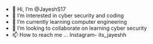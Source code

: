 - 👋 Hi, I’m @JayeshS17
- 👀 I’m interested in cyber security and coding
- 🌱 I’m currently learning computer engineering
- 💞️ I’m looking to collaborate on learning cyber security
- 📫 How to reach me ... Instagram- its_jayeshh

<!---
JayeshS17/JayeshS17 is a ✨ special ✨ repository because its `README.md` (this file) appears on your GitHub profile.
You can click the Preview link to take a look at your changes.
--->

